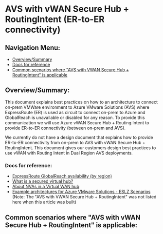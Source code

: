 # AVS with vWAN Secure Hub + RoutingIntent (ER-to-ER connectivity)

## Navigation Menu: 
- [Overview/Summary](https://github.com/suellenferreira/AzureCore/edit/suellenferreira-patch-1/README.md#overviewsummary)
- [Docs for reference](https://github.com/suellenferreira/AzureCore/edit/suellenferreira-patch-1/README.md#docs-for-reference)
- [Common scenarios where "AVS with VWAN Secure Hub + RoutingIntent" is applicable](https://github.com/suellenferreira/AzureCore/edit/suellenferreira-patch-1/README.md#common-scenarios-where-avs-with-vwan-secure-hub--routingintent-is-applicable)

## Overview/Summary:

This document explains best practices on how to an architecture to connect on-prem VMWare environment to Azure VMware Solutions (AVS) where ExpressRoute (ER) is used as circuit to connect on-prem to Azure and GlobalReach is unavailable or disabled for any reason. To provide this communication we will use Azure vWAN Secure Hub + Routing Intent to provide ER-to-ER connectivity (between on-prem and AVS).

We currently do not have a design document that explains how to provide ER-to-ER connectivity from on-prem to AVS with vWAN Secure Hub + RoutingIntent. This document gives our customers design best practices to use vWAN with Routing Intent in Dual Region AVS deployments.
  
### Docs for reference:
- [ExpressRoute GlobalReach availability (by region)](https://learn.microsoft.com/en-us/azure/expressroute/expressroute-global-reach#availability)
- [What is a secured virtual hub?](https://learn.microsoft.com/en-us/azure/firewall-manager/secured-virtual-hub)
- [About NVAs in a Virtual WAN hub](https://learn.microsoft.com/en-us/azure/virtual-wan/about-nva-hub)
- [Example architectures for Azure VMware Solutions - ESLZ Scenarios](https://learn.microsoft.com/en-us/azure/cloud-adoption-framework/scenarios/azure-vmware/example-architectures) (Note: The "AVS with VWAN Secure Hub + RoutingIntent" was not listed here when this article was built)


## Common scenarios where "AVS with vWAN Secure Hub + RoutingIntent" is applicable: 



